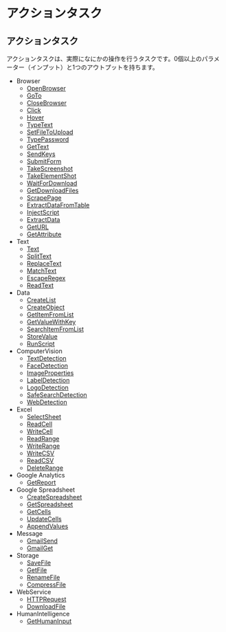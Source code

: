 # アクションタスク

## アクションタスク

アクションタスクは、実際になにかの操作を行うタスクです。0個以上のパラメーター（インプット）と1つのアウトプットを持ちます。

* Browser
  * [OpenBrowser](../actions/browser.md#openbrowser)
  * [GoTo](../actions/browser.md#goto)
  * [CloseBrowser](../actions/browser.md#closebrowser)
  * [Click](../actions/browser.md#click)
  * [Hover](../actions/browser.md#hover)
  * [TypeText](../actions/browser.md#typetext)
  * [SetFileToUpload](../actions/browser.md#setfiletoupload)
  * [TypePassword](../actions/browser.md#typepassword)
  * [GetText](../actions/browser.md#gettext)
  * [SendKeys](../actions/browser.md#sendkeys)
  * [SubmitForm](../actions/browser.md#submitform)
  * [TakeScreenshot](../actions/browser.md#takescreenshot)
  * [TakeElementShot](../actions/browser.md#takeelementshot)
  * [WaitForDownload](../actions/browser.md#waitfordownload)
  * [GetDownloadFiles](../actions/browser.md#getdownloadfiles)
  * [ScrapePage](../actions/browser.md#scrapepage)
  * [ExtractDataFromTable](../actions/browser.md#extractdatafromtable)
  * [InjectScript](../actions/browser.md#injectscript)
  * [ExtractData](../actions/browser.md#extractdata)
  * [GetURL](../actions/browser.md#geturl)
  * [GetAttribute](../actions/browser.md#getattribute)
* Text
  * [Text](../actions/text.md#text)
  * [SplitText](../actions/text.md#splittext)
  * [ReplaceText](../actions/text.md#replacetext)
  * [MatchText](../actions/text.md#matchtext)
  * [EscapeRegex](../actions/text.md#escaperegex)
  * [ReadText](../actions/text.md#readtext)
* Data
  * [CreateList](../actions/data.md#createlist)
  * [CreateObject](../actions/data.md#createobject)
  * [GetItemFromList](../actions/data.md#getitemfromlist)
  * [GetValueWithKey](../actions/data.md#getvaluewithkey)
  * [SearchItemFromList](../actions/data.md#searchitemfromlist)
  * [StoreValue](../actions/data.md#storevalue)
  * [RunScript](../actions/data.md#runscript)
* ComputerVision
  * [TextDetection](../actions/computervision.md#textdetection)
  * [FaceDetection](../actions/computervision.md#facedetection)
  * [ImageProperties](../actions/computervision.md#imageproperties)
  * [LabelDetection](../actions/computervision.md#labeldetection)
  * [LogoDetection](../actions/computervision.md#logodetection)
  * [SafeSearchDetection](../actions/computervision.md#safesearchdetection)
  * [WebDetection](../actions/computervision.md#webdetection)
* Excel
  * [SelectSheet](../actions/excel.md#selectsheet)
  * [ReadCell](../actions/excel.md#readcell)
  * [WriteCell](../actions/excel.md#writecell)
  * [ReadRange](../actions/excel.md#readrange)
  * [WriteRange](../actions/excel.md#writerange)
  * [WriteCSV](../actions/excel.md#writecsv)
  * [ReadCSV](../actions/excel.md#readcsv)
  * [DeleteRange](../actions/excel.md#deleterange)
* Google Analytics
  * [GetReport](../actions/google-analytics.md#getreport)
* Google Spreadsheet
  * [CreateSpreadsheet](../actions/google-spreadsheet.md#createspreadsheet)
  * [GetSpreadsheet](../actions/google-spreadsheet.md#getspreadsheet)
  * [GetCells](../actions/google-spreadsheet.md#getcells)
  * [UpdateCells](../actions/google-spreadsheet.md#updatecells)
  * [AppendValues](../actions/google-spreadsheet.md#appendvalues)
* Message
  * [GmailSend](../actions/message.md#gmailsend)
  * [GmailGet](../actions/message.md#gmailget)
* Storage
  * [SaveFile](../actions/storage.md#savefile)
  * [GetFile](../actions/storage.md#getfile)
  * [RenameFile](../actions/storage.md#renamefile)
  * [CompressFile](../actions/storage.md#compressfile)
* WebService
  * [HTTPRequest](../actions/webservice.md#httprequest)
  * [DownloadFile](../actions/webservice.md#downloadfile)
* HumanIntelligence
  * [GetHumanInput](../actions/humanintelligence.md#gethumaninput)


